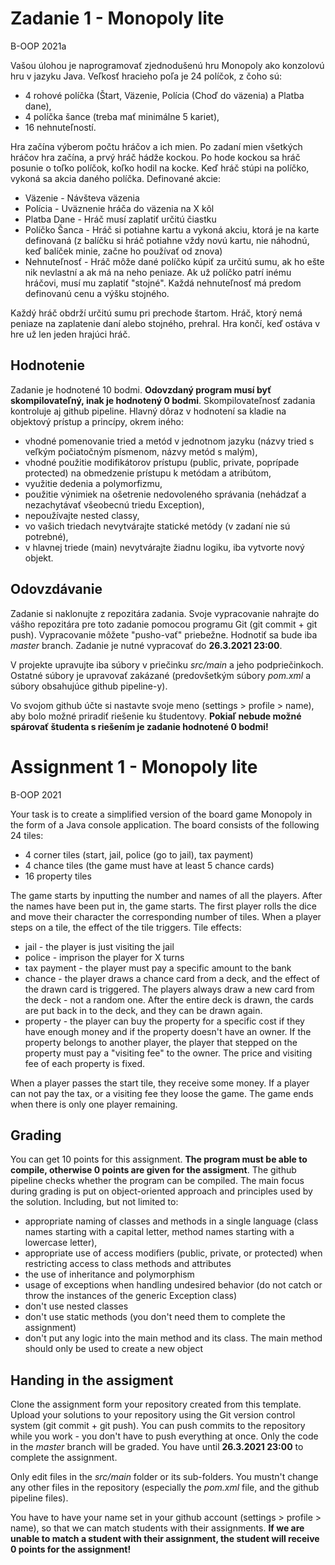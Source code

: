 # Zadanie 1 - Monopoly lite
B-OOP 2021a

Vašou úlohou je naprogramovať zjednodušenú hru Monopoly ako konzolovú hru v jazyku Java. Veľkosť hracieho poľa je 24 políčok, z čoho sú:

* 4 rohové políčka (Štart, Väzenie, Polícia (Choď do väzenia) a Platba dane),
* 4 políčka šance (treba mať minimálne 5 kariet),
* 16 nehnuteľností.

Hra začína výberom počtu hráčov a ich mien. Po zadaní mien všetkých hráčov hra začína, a prvý hráč hádže kockou. Po hode kockou sa hráč posunie o toľko políčok, koľko hodil na kocke. Keď hráč stúpi na políčko, vykoná sa akcia daného políčka. Definované akcie:

* Väzenie - Návšteva väzenia
* Polícia - Uväznenie hráča do väzenia na X kôl
* Platba Dane - Hráč musí zaplatiť určitú čiastku
* Políčko Šanca - Hráč si potiahne kartu a vykoná akciu, ktorá je na karte definovaná (z balíčku si hráč potiahne vždy novú kartu, nie náhodnú, keď balíček minie, začne ho používať od znova)
* Nehnuteľnosť - Hráč môže dané políčko kúpiť za určitú sumu, ak ho ešte nik nevlastní a ak má na neho peniaze. Ak už políčko patrí inému hráčovi, musí mu zaplatiť "stojné". Každá nehnuteľnosť má predom definovanú cenu a výšku stojného.

Každý hráč obdrží určitú sumu pri prechode štartom. Hráč, ktorý nemá peniaze na zaplatenie daní alebo stojného, prehral. Hra končí, keď ostáva v hre už len jeden hrajúci hráč.

## Hodnotenie

Zadanie je hodnotené 10 bodmi. **Odovzdaný program musí byť skompilovateľný, inak je
hodnotený 0 bodmi**. Skompilovateľnosť zadania kontroluje aj github pipeline. Hlavný dôraz v hodnotení sa kladie na objektový prístup a princípy,
okrem iného:

* vhodné pomenovanie tried a metód v jednotnom jazyku (názvy tried s veľkým počiatočným písmenom, názvy metód s malým),
* vhodné použitie modifikátorov prístupu (public, private, poprípade protected) na obmedzenie prístupu k metódam a atribútom,
* využitie dedenia a polymorfizmu,
* použitie výnimiek na ošetrenie nedovoleného správania (nehádzať a nezachytávať všeobecnú triedu Exception),
* nepoužívajte nested classy,
* vo vašich triedach nevytvárajte statické metódy (v zadaní nie sú potrebné),
* v hlavnej triede (main) nevytvárajte žiadnu logiku, iba vytvorte nový objekt.

## Odovzdávanie
Zadanie si naklonujte z repozitára zadania. Svoje vypracovanie nahrajte do vášho repozitára pre toto zadanie pomocou programu Git (git commit + git push). Vypracovanie môžete "pusho-vať" priebežne. Hodnotiť sa bude iba _master_ branch. Zadanie je nutné vypracovať do **26.3.2021 23:00**.

V projekte upravujte iba súbory v priečinku _src/main_ a jeho podpriečinkoch. Ostatné súbory je upravovať zakázané (predovšetkým súbory _pom.xml_ a súbory obsahujúce github pipeline-y).

Vo svojom github účte si nastavte svoje meno (settings > profile > name), aby bolo možné priradiť riešenie ku študentovy. **Pokiaľ nebude možné spárovať študenta s riešením je zadanie hodnotené 0 bodmi!**

# Assignment 1 - Monopoly lite
B-OOP 2021

Your task is to create a simplified version of the board game Monopoly in the form of a Java console application. The board consists of the following 24 tiles:

* 4 corner tiles (start, jail, police (go to jail), tax payment)
* 4 chance tiles (the game must have at least 5 chance cards)
* 16 property tiles

The game starts by inputting the number and names of all the players. After the names have been put in, the game starts. The first player rolls the dice and move their character the corresponding number of tiles. When a player steps on a tile, the effect of the tile triggers. Tile effects:

* jail - the player is just visiting the jail
* police - imprison the player for X turns
* tax payment - the player must pay a specific amount to the bank
* chance - the player draws a chance card from a deck, and the effect of the drawn card is triggered. The players always draw a new card from the deck - not a random one. After the entire deck is drawn, the cards are put back in to the deck, and they can be drawn again.
* property - the player can buy the property for a specific cost if they have enough money and if the property doesn't have an owner. If the property belongs to another player, the player that stepped on the property must pay a "visiting fee" to the owner. The price and visiting fee of each property is fixed.

When a player passes the start tile, they receive some money. If a player can not pay the tax, or a visiting fee they loose the game. The game ends when there is only one player remaining.

## Grading
You can get 10 points for this assignment. **The program must be able to compile, otherwise 0 points are given for the assigment**. The github pipeline checks whether the program can be compiled. The main focus during grading is put on object-oriented approach and principles used by the solution. Including, but not limited to:
* appropriate naming of classes and methods in a single language (class names starting with a capital letter, method names starting with a lowercase letter),
* appropriate use of access modifiers (public, private, or protected) when restricting access to class methods and attributes
* the use of inheritance and polymorphism
* usage of exceptions when handling undesired behavior (do not catch or throw the instances of the generic Exception class)
* don't use nested classes
* don't use static methods (you don't need them to complete the assignment)
* don't put any logic into the main method and its class. The main method should only be used to create a new object

## Handing in the assigment
Clone the assignment form your repository created from this template. Upload your solutions to your repository using the Git version control system (git commit + git push). You can push commits to the repository while you work - you don't have to push everything at once. Only the code in the _master_ branch will be graded. You have until **26.3.2021 23:00** to complete the assignment.

Only edit files in the _src/main_ folder or its sub-folders. You mustn't change any other files in the repository (especially the _pom.xml_ file, and the github pipeline files).

You have to have your name set in your github account (settings > profile > name), so that we can match students with their assignments. **If we are unable to match a student with their assignment, the student will receive 0 points for the assignment!**

